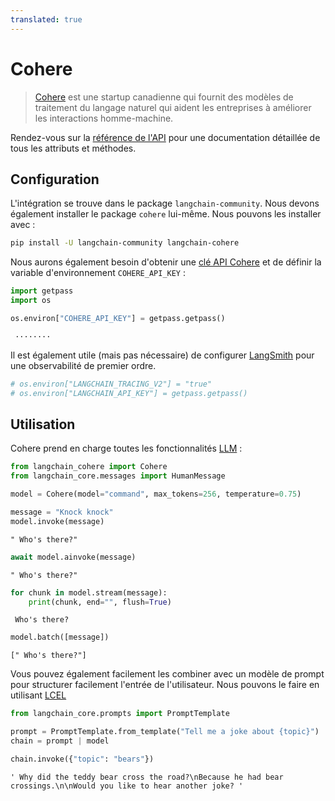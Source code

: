 ```yaml
---
translated: true
---
```


# Cohere

>[Cohere](https://cohere.ai/about) est une startup canadienne qui fournit des modèles de traitement du langage naturel qui aident les entreprises à améliorer les interactions homme-machine.

Rendez-vous sur la [référence de l'API](https://api.python.langchain.com/en/latest/llms/langchain_community.llms.cohere.Cohere.html) pour une documentation détaillée de tous les attributs et méthodes.

## Configuration

L'intégration se trouve dans le package `langchain-community`. Nous devons également installer le package `cohere` lui-même. Nous pouvons les installer avec :

```bash
pip install -U langchain-community langchain-cohere
```

Nous aurons également besoin d'obtenir une [clé API Cohere](https://cohere.com/) et de définir la variable d'environnement `COHERE_API_KEY` :

```python
import getpass
import os

os.environ["COHERE_API_KEY"] = getpass.getpass()
```

```output
 ········
```

Il est également utile (mais pas nécessaire) de configurer [LangSmith](https://smith.langchain.com/) pour une observabilité de premier ordre.

```python
# os.environ["LANGCHAIN_TRACING_V2"] = "true"
# os.environ["LANGCHAIN_API_KEY"] = getpass.getpass()
```

## Utilisation

Cohere prend en charge toutes les fonctionnalités [LLM](/docs/modules/model_io/llms/) :

```python
from langchain_cohere import Cohere
from langchain_core.messages import HumanMessage
```

```python
model = Cohere(model="command", max_tokens=256, temperature=0.75)
```

```python
message = "Knock knock"
model.invoke(message)
```

```output
" Who's there?"
```

```python
await model.ainvoke(message)
```

```output
" Who's there?"
```

```python
for chunk in model.stream(message):
    print(chunk, end="", flush=True)
```

```output
 Who's there?
```

```python
model.batch([message])
```

```output
[" Who's there?"]
```

Vous pouvez également facilement les combiner avec un modèle de prompt pour structurer facilement l'entrée de l'utilisateur. Nous pouvons le faire en utilisant [LCEL](/docs/expression_language)

```python
from langchain_core.prompts import PromptTemplate

prompt = PromptTemplate.from_template("Tell me a joke about {topic}")
chain = prompt | model
```

```python
chain.invoke({"topic": "bears"})
```

```output
' Why did the teddy bear cross the road?\nBecause he had bear crossings.\n\nWould you like to hear another joke? '
```
